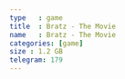 ```yaml
---
type   : game
title  : Bratz - The Movie
name   : Bratz - The Movie
categories: [game]
size : 1.2 GB
telegram: 179
---
```



